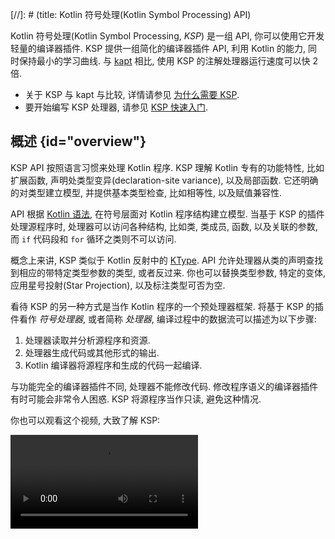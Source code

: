 [//]: # (title: Kotlin 符号处理(Kotlin Symbol Processing) API)

Kotlin 符号处理(Kotlin Symbol Processing, _KSP_) 是一组 API, 你可以使用它开发轻量的编译器插件.
KSP 提供一组简化的编译器插件 API, 利用 Kotlin 的能力, 同时保持最小的学习曲线.
与 [kapt](kapt.md) 相比, 使用 KSP 的注解处理器运行速度可以快 2 倍.

* 关于 KSP 与 kapt 与比较, 详情请参见 [为什么需要 KSP](ksp-why-ksp.md).
* 要开始编写 KSP 处理器, 请参见 [KSP 快速入门](ksp-quickstart.md).

## 概述 {id="overview"}

KSP API 按照语言习惯来处理 Kotlin 程序. KSP 理解 Kotlin 专有的功能特性,
比如扩展函数, 声明处类型变异(declaration-site variance), 以及局部函数.
它还明确的对类型建立模型, 并提供基本类型检查, 比如相等性, 以及赋值兼容性.

API 根据 [Kotlin 语法](https://kotlinlang.org/docs/reference/grammar.html), 在符号层面对 Kotlin 程序结构建立模型.
当基于 KSP 的插件处理源程序时, 处理器可以访问各种结构, 比如类, 类成员, 函数, 以及关联的参数, 而 `if` 代码段和 `for` 循环之类则不可以访问.

概念上来讲, KSP 类似于 Kotlin 反射中的 [KType](https://kotlinlang.org/api/latest/jvm/stdlib/kotlin.reflect/-k-type/).
API 允许处理器从类的声明查找到相应的带特定类型参数的类型, 或者反过来.
你也可以替换类型参数, 特定的变体, 应用星号投射(Star Projection), 以及标注类型可否为空.

看待 KSP 的另一种方式是当作 Kotlin 程序的一个预处理器框架.
将基于 KSP 的插件看作 _符号处理器_, 或者简称 _处理器_, 编译过程中的数据流可以描述为以下步骤:

1. 处理器读取并分析源程序和资源.
2. 处理器生成代码或其他形式的输出.
3. Kotlin 编译器将源程序和生成的代码一起编译.

与功能完全的编译器插件不同, 处理器不能修改代码.
修改程序语义的编译器插件有时可能会非常令人困惑.
KSP 将源程序当作只读, 避免这种情况.

你也可以观看这个视频, 大致了解 KSP:

<video src="https://www.youtube.com/v/bv-VyGM3HCY" title="Kotlin 符号处理 (KSP)"/>


## KSP 如何看待源代码文件 {id="how-ksp-looks-at-source-files"}

大多数处理器会浏览输入的源代码的各种程序结构.
在介绍 API 的使用方法之前, 我们来看一下从 KSP 的观点如何看待文件:

```text
KSFile
  packageName: KSName
  fileName: String
  annotations: List<KSAnnotation>  // 源代码文件注解
  declarations: List<KSDeclaration>
    KSClassDeclaration // 类, 接口, 对象
      simpleName: KSName
      qualifiedName: KSName
      containingFile: String
      typeParameters: KSTypeParameter
      parentDeclaration: KSDeclaration
      classKind: ClassKind
      primaryConstructor: KSFunctionDeclaration
      superTypes: List<KSTypeReference>
      // 包含内部类, 成员函数, 属性, 等等.
      declarations: List<KSDeclaration>
    KSFunctionDeclaration // 顶层函数
      simpleName: KSName
      qualifiedName: KSName
      containingFile: String
      typeParameters: KSTypeParameter
      parentDeclaration: KSDeclaration
      functionKind: FunctionKind
      extensionReceiver: KSTypeReference?
      returnType: KSTypeReference
      parameters: List<KSValueParameter>
      // 包含局部类, 局部函数, 局部变量, 等等.
      declarations: List<KSDeclaration>
    KSPropertyDeclaration // 全局变量
      simpleName: KSName
      qualifiedName: KSName
      containingFile: String
      typeParameters: KSTypeParameter
      parentDeclaration: KSDeclaration
      extensionReceiver: KSTypeReference?
      type: KSTypeReference
      getter: KSPropertyGetter
        returnType: KSTypeReference
      setter: KSPropertySetter
        parameter: KSValueParameter
```

这个图列出了在源代码文件中声明的大多数东西: 类, 函数, 属性, 等等.

## SymbolProcessorProvider: 入口点 {id="symbolprocessorprovider-the-entry-point"}

KSP 要求实现 `SymbolProcessorProvider` 接口, 使用它来创建 `SymbolProcessor` 实例:

```kotlin
interface SymbolProcessorProvider {
    fun create(environment: SymbolProcessorEnvironment): SymbolProcessor
}
```

其中 `SymbolProcessor` 定义如下:

```kotlin
interface SymbolProcessor {
    fun process(resolver: Resolver): List<KSAnnotated> // 我们集中看这里
    fun finish() {}
    fun onError() {}
}
```

`SymbolProcessor` 使用 `Resolver` 来访问编译器细节, 比如符号.
如果一个处理器要查找所有的顶层函数和顶层类中的非局部函数, 大概实现如下:

```kotlin
class HelloFunctionFinderProcessor : SymbolProcessor() {
    // ...
    val functions = mutableListOf<KSClassDeclaration>()
    val visitor = FindFunctionsVisitor()

    override fun process(resolver: Resolver) {
        resolver.getAllFiles().forEach { it.accept(visitor, Unit) }
    }

    inner class FindFunctionsVisitor : KSVisitorVoid() {
        override fun visitClassDeclaration(classDeclaration: KSClassDeclaration, data: Unit) {
            classDeclaration.getDeclaredFunctions().forEach { it.accept(this, Unit) }
        }

        override fun visitFunctionDeclaration(function: KSFunctionDeclaration, data: Unit) {
            functions.add(function)
        }

        override fun visitFile(file: KSFile, data: Unit) {
            file.declarations.forEach { it.accept(this, Unit) }
        }
    }
    // ...

    class Provider : SymbolProcessorProvider {
        override fun create(environment: SymbolProcessorEnvironment): SymbolProcessor = TODO()
    }
}
```

## 资源 {id="resources"}

* [KSP 快速入门](ksp-quickstart.md)
* [为什么使用 KSP?](ksp-why-ksp.md)
* [示例](ksp-examples.md)
* [KSP 如何将 Kotlin 代码组织为模型](ksp-additional-details.md)
* [针对 Java 注解处理器开发者的参考文档](ksp-reference.md)
* [增量式处理](ksp-incremental.md)
* [多轮处理](ksp-multi-round.md)
* [在跨平台项目中使用 KSP](ksp-multiplatform.md)
* [在命令行运行 KSP](ksp-command-line.md)
* [FAQ](ksp-faq.md)

## 支持的库 {id="supported-libraries"}

下面是 Android 上的流行的库, 以及它们对 KSP 的支持情况:

| 库                | 状态                                                                                       |
|------------------|------------------------------------------------------------------------------------------|
| Room             | [官方支持](https://developer.android.com/jetpack/androidx/releases/room#2.3.0-beta02)        |
| Moshi            | [官方支持](https://github.com/square/moshi/)                                                 |
| RxHttp           | [官方支持](https://github.com/liujingxing/rxhttp)                                            |
| Kotshi           | [官方支持](https://github.com/ansman/kotshi)                                                 |
| Lyricist         | [官方支持](https://github.com/adrielcafe/lyricist)                                           |
| Lich SavedState  | [官方支持](https://github.com/line/lich/tree/master/savedstate)                              |
| gRPC Dekorator   | [官方支持](https://github.com/mottljan/grpc-dekorator)                                       |
| EasyAdapter      | [官方支持](https://github.com/AmrDeveloper/EasyAdapter)                                      |
| Koin Annotations | [官方支持](https://github.com/InsertKoinIO/koin-annotations)                                 |
| Glide            | [官方支持](https://github.com/bumptech/glide)                                                |
| Micronaut        | [官方支持](https://micronaut.io/2023/07/14/micronaut-framework-4-0-0-released/)              |
| Epoxy            | [官方支持](https://github.com/airbnb/epoxy)                                                  |
| Paris            | [官方支持](https://github.com/airbnb/paris)                                                  |
| Auto Dagger      | [官方支持](https://github.com/ansman/auto-dagger)                                            |
| SealedX          | [官方支持](https://github.com/skydoves/sealedx)                                              |
| Ktorfit          | [官方支持](https://github.com/Foso/Ktorfit)                                                  |
| Mockative        | [官方支持](https://github.com/mockative/mockative)                                           |
| DeeplinkDispatch | [通过 airbnb/DeepLinkDispatch#323 支持](https://github.com/airbnb/DeepLinkDispatch/pull/323) |
| Dagger           | [Alpha](https://dagger.dev/dev-guide/ksp)                                                |
| Motif            | [Alpha](https://github.com/uber/motif)                                                   |
| Hilt             | [开发中](https://dagger.dev/dev-guide/ksp)                                                  |
| Auto Factory     | [目前不支持](https://github.com/google/auto/issues/982)                                       |
